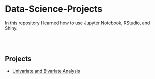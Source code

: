 # Data-Science-Projects

<p>In this repository I learned how to use Jupyter Notebook, RStudio, and Shiny.</p>
<br>
<br>
<h2>Projects</h2>
<ul>
  <li><a href="https://github.com/dalton704/Data-Science-Projects/blob/main/Data%20Exploring/Univariate%20and%20Multivariate%20Analysis.ipynb">Univariate and Bivariate Analysis</li>
